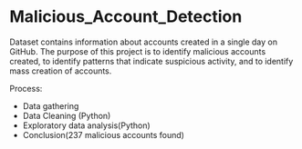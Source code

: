 # Malicious_Account_Detection

Dataset contains information about accounts created in a single day on GitHub. The purpose of this project is to identify malicious accounts created, to identify patterns that indicate suspicious activity, and to identify mass creation of accounts.

Process:

- Data gathering
- Data Cleaning (Python)
- Exploratory data analysis(Python)
- Conclusion(237 malicious accounts found)

